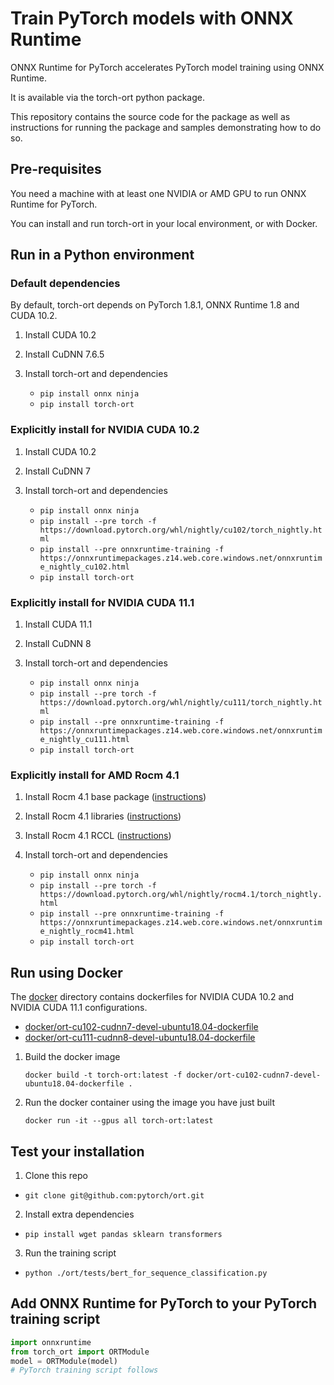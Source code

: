 # Train PyTorch models with ONNX Runtime

ONNX Runtime for PyTorch accelerates PyTorch model training using ONNX Runtime.

It is available via the torch-ort python package.

This repository contains the source code for the package as well as instructions for running the package and samples demonstrating how to do so.

## Pre-requisites

You need a machine with at least one NVIDIA or AMD GPU to run ONNX Runtime for PyTorch.

You can install and run torch-ort in your local environment, or with Docker.

## Run in a Python environment

### Default dependencies

By default, torch-ort depends on PyTorch 1.8.1, ONNX Runtime 1.8 and CUDA 10.2.

1. Install CUDA 10.2

2. Install CuDNN 7.6.5

3. Install torch-ort and dependencies

    - `pip install onnx ninja`
    - `pip install torch-ort`

### Explicitly install for NVIDIA CUDA 10.2

1. Install CUDA 10.2

2. Install CuDNN 7

3. Install torch-ort and dependencies

    - `pip install onnx ninja`
    - `pip install --pre torch -f https://download.pytorch.org/whl/nightly/cu102/torch_nightly.html`
    - `pip install --pre onnxruntime-training -f https://onnxruntimepackages.z14.web.core.windows.net/onnxruntime_nightly_cu102.html`
    - `pip install torch-ort`

### Explicitly install for NVIDIA CUDA 11.1

1. Install CUDA 11.1

2. Install CuDNN 8

3. Install torch-ort and dependencies

    - `pip install onnx ninja`
    - `pip install --pre torch -f https://download.pytorch.org/whl/nightly/cu111/torch_nightly.html`
    - `pip install --pre onnxruntime-training -f https://onnxruntimepackages.z14.web.core.windows.net/onnxruntime_nightly_cu111.html`
    - `pip install torch-ort`

### Explicitly install for AMD Rocm 4.1

1. Install Rocm 4.1 base package ([instructions](https://rocmdocs.amd.com/en/latest/Installation_Guide/Installation-Guide.html))

2. Install Rocm 4.1 libraries ([instructions](https://rocmdocs.amd.com/en/latest/Installation_Guide/Software-Stack-for-AMD-GPU.html#machine-learning-and-high-performance-computing-software-stack-for-amd-gpu-v4-1))

3. Install Rocm 4.1 RCCL ([instructions](https://github.com/ROCmSoftwarePlatform/rccl/tree/rocm-4.1.0))

4. Install torch-ort and dependencies
    - `pip install onnx ninja`
    - `pip install --pre torch -f https://download.pytorch.org/whl/nightly/rocm4.1/torch_nightly.html`
    - `pip install --pre onnxruntime-training -f https://onnxruntimepackages.z14.web.core.windows.net/onnxruntime_nightly_rocm41.html`
    - `pip install torch-ort`

## Run using Docker

The [docker](docker) directory contains dockerfiles for NVIDIA CUDA 10.2 and NVIDIA CUDA 11.1 configurations.

- [docker/ort-cu102-cudnn7-devel-ubuntu18.04-dockerfile](docker/ort-cu102-cudnn7-devel-ubuntu18.04-dockerfile)
- [docker/ort-cu111-cudnn8-devel-ubuntu18.04-dockerfile](docker/ort-cu111-cudnn8-devel-ubuntu18.04-dockerfile)

1. Build the docker image

    `docker build -t torch-ort:latest -f docker/ort-cu102-cudnn7-devel-ubuntu18.04-dockerfile .`

2. Run the docker container using the image you have just built

    `docker run -it --gpus all torch-ort:latest`

## Test your installation

1. Clone this repo

- `git clone git@github.com:pytorch/ort.git`

2. Install extra dependencies

- `pip install wget pandas sklearn transformers`

3. Run the training script

- `python ./ort/tests/bert_for_sequence_classification.py`

## Add ONNX Runtime for PyTorch to your PyTorch training script

```python
import onnxruntime
from torch_ort import ORTModule
model = ORTModule(model)
# PyTorch training script follows
```

